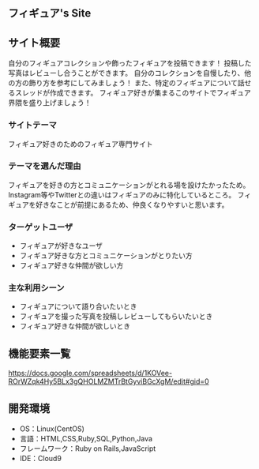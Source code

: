 ## フィギュア's Site

## サイト概要
自分のフィギュアコレクションや飾ったフィギュアを投稿できます！
投稿した写真はレビューし合うことができます。
自分のコレクションを自慢したり、他の方の飾り方を参考にしてみましょう！
また、特定のフィギュアについて話せるスレッドが作成できます。
フィギュア好きが集まるこのサイトでフィギュア界隈を盛り上げましょう！

### サイトテーマ
フィギュア好きのためのフィギュア専門サイト

### テーマを選んだ理由
フィギュアを好きの方とコミュニケーションがとれる場を設けたかったため。
Instagram等やTwitterとの違いはフィギュアのみに特化しているところ。
フィギュアを好きなことが前提にあるため、仲良くなりやすいと思います。

### ターゲットユーザ
- フィギュアが好きなユーザ
- フィギュア好きな方とコミュニケーションがとりたい方
- フィギュア好きな仲間が欲しい方

### 主な利用シーン
- フィギュアについて語り合いたいとき
- フィギュアを撮った写真を投稿しレビューしてもらいたいとき
- フィギュア好きな仲間が欲しいとき

## 機能要素一覧
https://docs.google.com/spreadsheets/d/1KOVee-ROrWZqk4Hy5BLx3gQHOLMZMTrBtGyviBGcXgM/edit#gid=0

## 開発環境
- OS：Linux(CentOS)
- 言語：HTML,CSS,Ruby,SQL,Python,Java
- フレームワーク：Ruby on Rails,JavaScript
- IDE：Cloud9